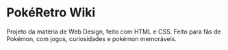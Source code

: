 # PokéRetro Wiki

Projeto da matéria de Web Design, feito com HTML e CSS.
Feito para fãs de Pokémon, com jogos, curiosidades e pokémon memoráveis.
